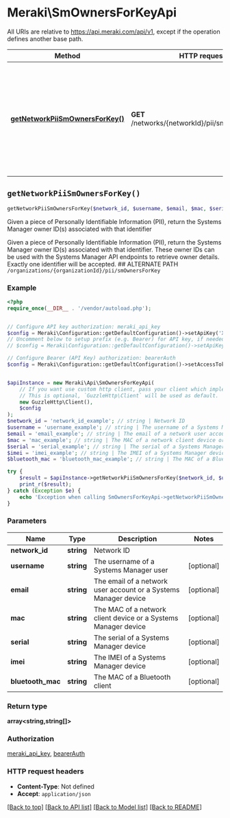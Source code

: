 # Meraki\SmOwnersForKeyApi

All URIs are relative to https://api.meraki.com/api/v1, except if the operation defines another base path.

| Method | HTTP request | Description |
| ------------- | ------------- | ------------- |
| [**getNetworkPiiSmOwnersForKey()**](SmOwnersForKeyApi.md#getNetworkPiiSmOwnersForKey) | **GET** /networks/{networkId}/pii/smOwnersForKey | Given a piece of Personally Identifiable Information (PII), return the Systems Manager owner ID(s) associated with that identifier |


## `getNetworkPiiSmOwnersForKey()`

```php
getNetworkPiiSmOwnersForKey($network_id, $username, $email, $mac, $serial, $imei, $bluetooth_mac): array<string,string[]>
```

Given a piece of Personally Identifiable Information (PII), return the Systems Manager owner ID(s) associated with that identifier

Given a piece of Personally Identifiable Information (PII), return the Systems Manager owner ID(s) associated with that identifier. These owner IDs can be used with the Systems Manager API endpoints to retrieve owner details. Exactly one identifier will be accepted.  ## ALTERNATE PATH  ``` /organizations/{organizationId}/pii/smOwnersForKey ```

### Example

```php
<?php
require_once(__DIR__ . '/vendor/autoload.php');


// Configure API key authorization: meraki_api_key
$config = Meraki\Configuration::getDefaultConfiguration()->setApiKey('X-Cisco-Meraki-API-Key', 'YOUR_API_KEY');
// Uncomment below to setup prefix (e.g. Bearer) for API key, if needed
// $config = Meraki\Configuration::getDefaultConfiguration()->setApiKeyPrefix('X-Cisco-Meraki-API-Key', 'Bearer');

// Configure Bearer (API Key) authorization: bearerAuth
$config = Meraki\Configuration::getDefaultConfiguration()->setAccessToken('YOUR_ACCESS_TOKEN');


$apiInstance = new Meraki\Api\SmOwnersForKeyApi(
    // If you want use custom http client, pass your client which implements `GuzzleHttp\ClientInterface`.
    // This is optional, `GuzzleHttp\Client` will be used as default.
    new GuzzleHttp\Client(),
    $config
);
$network_id = 'network_id_example'; // string | Network ID
$username = 'username_example'; // string | The username of a Systems Manager user
$email = 'email_example'; // string | The email of a network user account or a Systems Manager device
$mac = 'mac_example'; // string | The MAC of a network client device or a Systems Manager device
$serial = 'serial_example'; // string | The serial of a Systems Manager device
$imei = 'imei_example'; // string | The IMEI of a Systems Manager device
$bluetooth_mac = 'bluetooth_mac_example'; // string | The MAC of a Bluetooth client

try {
    $result = $apiInstance->getNetworkPiiSmOwnersForKey($network_id, $username, $email, $mac, $serial, $imei, $bluetooth_mac);
    print_r($result);
} catch (Exception $e) {
    echo 'Exception when calling SmOwnersForKeyApi->getNetworkPiiSmOwnersForKey: ', $e->getMessage(), PHP_EOL;
}
```

### Parameters

| Name | Type | Description  | Notes |
| ------------- | ------------- | ------------- | ------------- |
| **network_id** | **string**| Network ID | |
| **username** | **string**| The username of a Systems Manager user | [optional] |
| **email** | **string**| The email of a network user account or a Systems Manager device | [optional] |
| **mac** | **string**| The MAC of a network client device or a Systems Manager device | [optional] |
| **serial** | **string**| The serial of a Systems Manager device | [optional] |
| **imei** | **string**| The IMEI of a Systems Manager device | [optional] |
| **bluetooth_mac** | **string**| The MAC of a Bluetooth client | [optional] |

### Return type

**array<string,string[]>**

### Authorization

[meraki_api_key](../../README.md#meraki_api_key), [bearerAuth](../../README.md#bearerAuth)

### HTTP request headers

- **Content-Type**: Not defined
- **Accept**: `application/json`

[[Back to top]](#) [[Back to API list]](../../README.md#endpoints)
[[Back to Model list]](../../README.md#models)
[[Back to README]](../../README.md)
